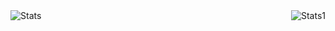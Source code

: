  <!-- Here are some ideas to get you started:

- 🔭 I’m currently working on ...
- 🌱 I’m currently learning ...
- 👯 I’m looking to collaborate on ...
- 🤔 I’m looking for help with ...
- 💬 Ask me about ...
- 📫 How to reach me: ...
- 😄 Pronouns: ...
- ⚡ Fun fact: ...
- best theme: theme=vision-friendly-dark
--> 
<!-- <img align="center" src="https://raw.githubusercontent.com/4rknova/4rknova/main/banner.png">
<div>
  <!-- <a href="https://www.4rknova.com/feed.xml" target="blank"> -->


 <img alt="Stats" align="left" src="https://github-readme-stats.vercel.app/api?username=kaizer1&theme=tokyonight&hide_border=true&include_all_commits=true&count_private=true&show_icons=true&include_all_commits=true&rank_icon=github" alt="kaizer1" /> 
<!--![](https://github-readme-streak-stats.herokuapp.com/?user=kaizer1&theme=dark&hide_border=true)<br/> -->
 <img alt="Stats1" align="right" src="https://github-readme-stats.vercel.app/api/top-langs?username=kaizer1&show_icons=true&locale=en&layout=normal&theme=tokyonight&hide_border=true&count_private=true&include_all_commits=true&rank_icon=github" alt="kaizer1" />

 
<!-- - [Render more draw call](https://www.loskutnikovgames.com/blog/0)
- [Simple color work with VFX](https://www.loskutnikovgames.com/blog/1)
- [Create generation world 3D](https://www.loskutnikovgames.com/blog/2) -->

<!-- BLOG-POST-LIST:START -->
<!-- - Google Play https://play.google.com/store/apps/dev?id=7075717207923460142 -->
<!-- url to blog games https://www.4rknova.com//blog/2025/09/21/blob-3d --> 
<!-- BLOG-POST-LIST:END -->
